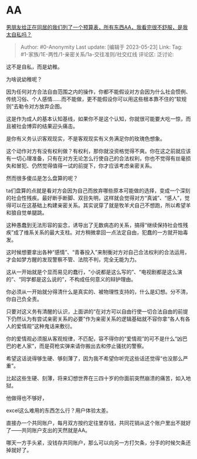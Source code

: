# AA
[男朋友给正在同居的我们列了一个预算表，所有东西AA，我看完很不舒服，是我太自私吗？](https://www.zhihu.com/question/599884016/answer/3040067983)

> Author: #0-Anonymity
> Last update: [编辑于 2023-05-23]
> Link:
> Tag: #1-家族/1E-两性/1-亲密关系/1a-交往准则/社交红线 
> 评论区:
> 泛讨论:

这不是自私，而是幼稚。

为啥说幼稚呢？

因为任何对方合法自由范围之内的操作，你都不能假设对方会因为什么社会惯例、传统习俗、个人感情……而不能做，更不能假设你可以用这些根本靠不住的“软规则”去勒令对方放弃企图。

这是作为成人的基本认知基线，如果你不是这个认知，你就很可能要大吃一惊，而且被社会博弈的结果迎头痛击。

是你有义务认识客观现实，不是客观现实有义务满足你的玫瑰色想象。

这个动作对方有没有权利做？有权利，那你就没资格觉得不爽。你在这之前就应该有一切心理准备，只有在对方无论怎么行使自己的合法权利，你也不觉得有丝毫损失和冒犯、仍然觉得值得一试的前提下，你才应该考虑亲密关系。

然而很多傻瓜是怎么盘算的呢？

ta们盘算的点就是看对方会因为自己而放弃哪些原本可能做的选择，变成一个深刻的社会性残疾。最好断手断脚、双目失明，这样就会觉得对方“真诚”、“感人”，觉得可以在这基础上构建亲密关系。其实说穿了就是牧羊犬自己不想跑，所以希望羊和狼自觉单腿跳。

这种愚蠢到无法形容的妄念，诱导出了无数病态的关系，搞得“继续保持社会性残疾”成了维系关系的最大支柱。对方稍微拿回一点法定自由，犯蠢的一方就开始毒发。

这时候想要拿出各种“感情”、“青春投入”来制衡对方对自己合法权利的合法运用，才会如梦方醒的发现警察不管、法院不判，完全无能为力。

这从一开始就是个显而易见的蠢行，“小说都是这么写的”、“电视剧都是这么演的”、“同学都是这么说的”，不构成任何意义的辩护理由。

你必须从一开始就分得清什么是真实的、被物理性支持的，什么是幻想。分不清，你自己负全责。

只要对这义务有清醒的认识，上面讲的“在对方可以自由行使一切合法自由的前提下仍然认为有尝试亲密关系的必要”作为亲密关系的逻辑基础就不容你拿“各人有各人的爱情观”这种鬼话来敷衍。

你的爱情观必须服从客观规律，不匹配，容不得你的“爱情观”的可不是什么“凶巴巴的老人家”，而是荷枪实弹来请你搬出去和停止骚扰的警察。

希望这话说得够生硬、够刻薄了，因为我不希望你听完这些话还觉得“也没那么严重”。

比起这些生硬、刻薄，将来幻想世界在三四十岁的你面前突然崩溃的痛苦，如入地狱。

他做得也不够好，

excel这么难用的东西怎么行？用户体验太差。

直接办一个共同账户，每月双方按约定往里存钱，共同花销从这个账户里出不就好了——共同账户支出的天然就是AA。

哪天一方手头紧，没钱存共同账户，那么可以向另一方打欠条，分手的时候欠条还掉就好了。
